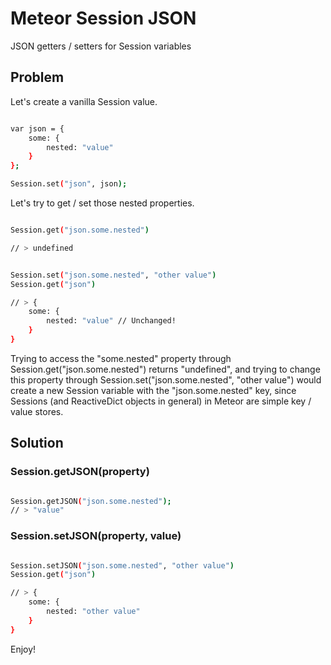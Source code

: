 Meteor Session JSON
===================

JSON getters / setters for Session variables

Problem
-------

Let's create a vanilla Session value.

``` sh

var json = { 
	some: {
		nested: "value"
	}
};

Session.set("json", json);

```

Let's try to get / set those nested properties.

``` sh

Session.get("json.some.nested")

// > undefined

```

``` sh

Session.set("json.some.nested", "other value")
Session.get("json")

// > { 
	some: {
		nested: "value" // Unchanged!
	}
}

```

Trying to access the "some.nested" property through Session.get("json.some.nested") returns "undefined", and trying to change this property through Session.set("json.some.nested", "other value") would create a new Session variable with the "json.some.nested" key, since Sessions (and ReactiveDict objects in general) in Meteor are simple key / value stores.

Solution
--------

### Session.getJSON(property)

``` sh

Session.getJSON("json.some.nested");
// > "value"

```

### Session.setJSON(property, value)

``` sh

Session.setJSON("json.some.nested", "other value")
Session.get("json")

// > { 
	some: {
		nested: "other value"
	}
}

```

Enjoy!